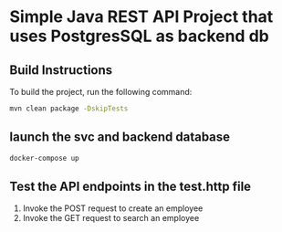 # Simple Java REST API Project that uses PostgresSQL as backend db

## Build Instructions

To build the project, run the following command:
```sh
mvn clean package -DskipTests
```

## launch the svc and backend database
```sh
docker-compose up
```

## Test the API endpoints in the test.http file
1. Invoke the POST request to create an employee
2. Invoke the GET request to search an employee
